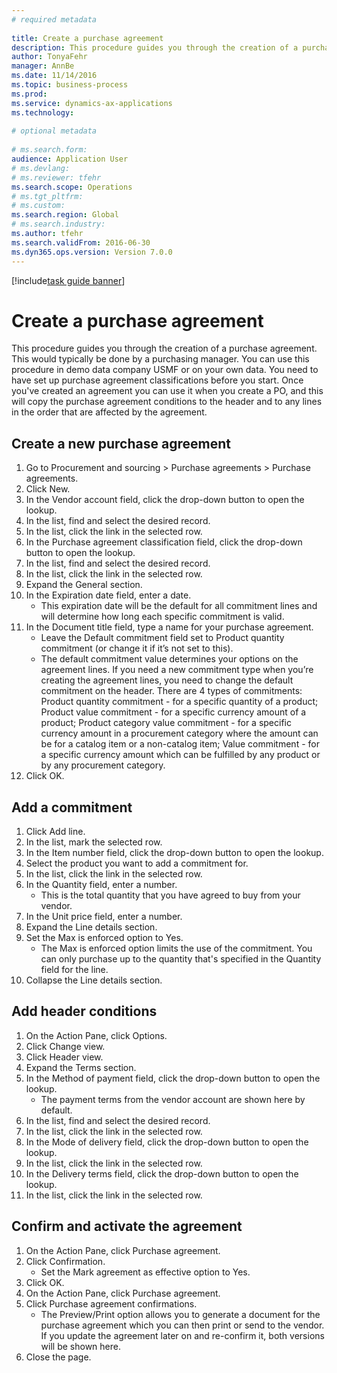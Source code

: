 ```yaml
--- 
# required metadata 
 
title: Create a purchase agreement
description: This procedure guides you through the creation of a purchase agreement. 
author: TonyaFehr 
manager: AnnBe 
ms.date: 11/14/2016
ms.topic: business-process 
ms.prod:  
ms.service: dynamics-ax-applications 
ms.technology:  
 
# optional metadata 
 
# ms.search.form:   
audience: Application User 
# ms.devlang:  
# ms.reviewer: tfehr 
ms.search.scope: Operations 
# ms.tgt_pltfrm:  
# ms.custom:  
ms.search.region: Global
# ms.search.industry: 
ms.author: tfehr 
ms.search.validFrom: 2016-06-30 
ms.dyn365.ops.version: Version 7.0.0 
---
```


[!include[task guide banner](.../includes/task-guide-banner.md)]

# Create a purchase agreement

This procedure guides you through the creation of a purchase agreement. This would typically be done by a purchasing manager. You can use this procedure in demo data company USMF or on your own data. You need to have set up purchase agreement classifications before you start. Once you've created an agreement you can use it when you create a PO, and this will copy the purchase agreement conditions to the header and to any lines in the order that are affected by the agreement.


## Create a new purchase agreement
1. Go to Procurement and sourcing > Purchase agreements > Purchase agreements.
2. Click New.
3. In the Vendor account field, click the drop-down button to open the lookup.
4. In the list, find and select the desired record.
5. In the list, click the link in the selected row.
6. In the Purchase agreement classification field, click the drop-down button to open the lookup.
7. In the list, find and select the desired record.
8. In the list, click the link in the selected row.
9. Expand the General section.
10. In the Expiration date field, enter a date.
    * This expiration date will be the default for all commitment lines and will determine how long each specific commitment is valid.  
11. In the Document title field, type a name for your purchase agreement.
    * Leave the Default commitment field set to Product quantity commitment (or change it if it’s not set to this).  
    * The default commitment value determines your options on the agreement lines. If you need a new commitment type when you’re creating the agreement lines, you need to change the default commitment on the header.  There are 4 types of commitments: Product quantity commitment - for a specific quantity of a product; Product value commitment - for a specific currency amount of a product; Product category value commitment - for a specific currency amount in a procurement category where the amount can be for a catalog item or a non-catalog item; Value commitment - for a specific currency amount which can be fulfilled by any product or by any procurement category.  
12. Click OK.

## Add a commitment
1. Click Add line.
2. In the list, mark the selected row.
3. In the Item number field, click the drop-down button to open the lookup.
4. Select the product you want to add a commitment for.
5. In the list, click the link in the selected row.
6. In the Quantity field, enter a number.
    * This is the total quantity that you have agreed to buy from your vendor.  
7. In the Unit price field, enter a number.
8. Expand the Line details section.
9. Set the Max is enforced option to Yes.
    * The Max is enforced option limits the use of the commitment. You can only purchase up to the quantity that's specified in the Quantity field for the line.  
10. Collapse the Line details section.

## Add header conditions
1. On the Action Pane, click Options.
2. Click Change view.
3. Click Header view.
4. Expand the Terms section.
5. In the Method of payment field, click the drop-down button to open the lookup.
    * The payment terms from the vendor account are shown here by default.       
6. In the list, find and select the desired record.
7. In the list, click the link in the selected row.
8. In the Mode of delivery field, click the drop-down button to open the lookup.
9. In the list, click the link in the selected row.
10. In the Delivery terms field, click the drop-down button to open the lookup.
11. In the list, click the link in the selected row.

## Confirm and activate the agreement
1. On the Action Pane, click Purchase agreement.
2. Click Confirmation.
    * Set the Mark agreement as effective option to Yes.  
3. Click OK.
4. On the Action Pane, click Purchase agreement.
5. Click Purchase agreement confirmations.
    * The Preview/Print option allows you to generate a document for the purchase agreement which you can then print or send to the vendor. If you update the agreement later on and re-confirm it, both versions will be shown here.  
6. Close the page.

